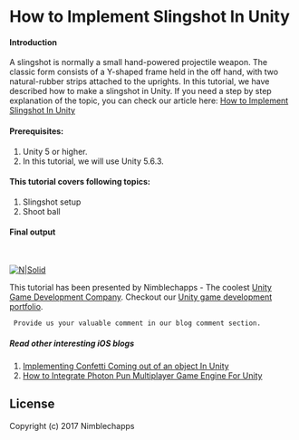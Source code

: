 # How to Implement Slingshot In Unity

#### Introduction

A slingshot is normally a small hand-powered projectile weapon. The classic form consists of a Y-shaped frame held in the off hand, with two natural-rubber strips attached to the uprights. In this tutorial, we have described how to make a slingshot in Unity. If you need a step by step explanation of the topic, you can check our article here: [How to Implement Slingshot In Unity](https://insights.nimblechapps.com/unity/how-to-implement-slingshot-in-unity)

#### Prerequisites:

1. Unity 5 or higher.
2. In this tutorial, we will use Unity 5.6.3.

#### This tutorial covers following topics:

1. Slingshot setup
2. Shoot ball

#### Final output
<br/>

[![N|Solid](https://insights.nimblechapps.com/wp-content/uploads/2017/11/Slingshot-Output.png)](https://insights.nimblechapps.com/unity/how-to-implement-slingshot-in-unity)

This tutorial has been presented by Nimblechapps - The coolest [Unity Game Development Company](https://www.nimblechapps.com/unity-game-development-company). Checkout our [Unity game development portfolio](https://www.nimblechapps.com/portfolio/game-development).

     Provide us your valuable comment in our blog comment section.

##### Read other interesting iOS blogs

 1. [Implementing Confetti Coming out of an object In Unity](https://insights.nimblechapps.com/unity/implementing-confetti-coming-out-of-an-object-in-unity)
 2. [How to Integrate Photon Pun Multiplayer Game Engine For Unity](https://insights.nimblechapps.com/unity/how-to-integrate-photon-pun-multiplayer-game-engine-for-unity)

## License

Copyright (c) 2017 Nimblechapps
